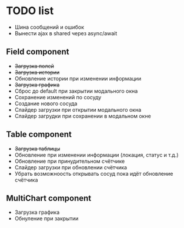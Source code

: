 # TODO list

- Шина сообщений и ошибок
- Вынести ajax в shared через async/await

## Field component

- ~~Загрузка полей~~
- ~~Загрузка истории~~
- Обновление истории при изменении информации
- ~~Загрузка графика~~
- Сброс до default при закрытии модального окна
- Сохранение изменений по сосуду
- Создание нового сосуда
- Слайдер загрузки при открытии модального окна
- Слайдер загрудки при сохранении в модальном окне

## Table component

- ~~Загрузка таблицы~~
- Обновление при изменении информации (локация, статус и т.д.)
- Обновление при принудительном счётчике
- Слайдер загрузки при обновлении счётчика
- Убрать возможноость открывать сосуд пока идёт обновление счётчика

## MultiChart component

- Загрузка графика
- Обнуление при закрытии
